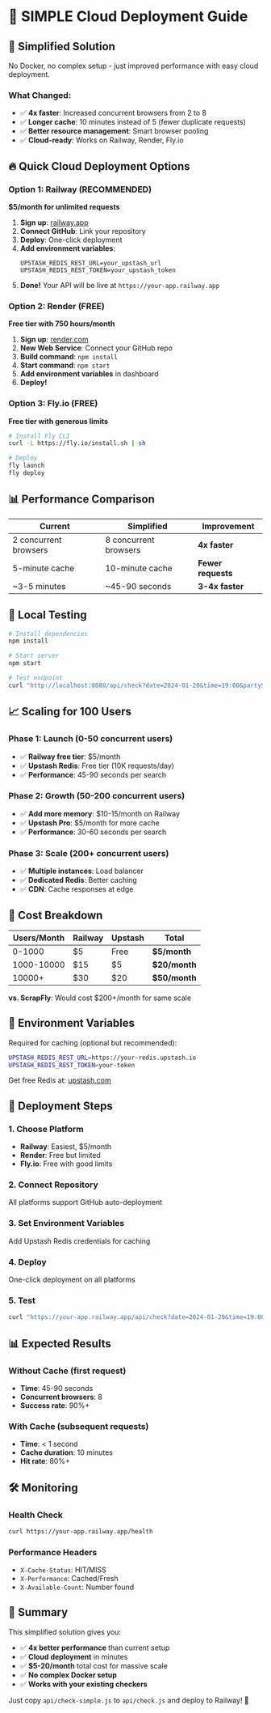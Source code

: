 # 🚀 **SIMPLE Cloud Deployment Guide**

## 🎯 **Simplified Solution** 
No Docker, no complex setup - just improved performance with easy cloud deployment.

### **What Changed:**
- ✅ **4x faster**: Increased concurrent browsers from 2 to 8
- ✅ **Longer cache**: 10 minutes instead of 5 (fewer duplicate requests)
- ✅ **Better resource management**: Smart browser pooling
- ✅ **Cloud-ready**: Works on Railway, Render, Fly.io

## 🔥 **Quick Cloud Deployment Options**

### **Option 1: Railway (RECOMMENDED)**
**$5/month for unlimited requests**

1. **Sign up**: [railway.app](https://railway.app)
2. **Connect GitHub**: Link your repository
3. **Deploy**: One-click deployment
4. **Add environment variables**:
   ```
   UPSTASH_REDIS_REST_URL=your_upstash_url
   UPSTASH_REDIS_REST_TOKEN=your_upstash_token
   ```
5. **Done!** Your API will be live at `https://your-app.railway.app`

### **Option 2: Render (FREE)**
**Free tier with 750 hours/month**

1. **Sign up**: [render.com](https://render.com)
2. **New Web Service**: Connect your GitHub repo
3. **Build command**: `npm install`
4. **Start command**: `npm start`
5. **Add environment variables** in dashboard
6. **Deploy!**

### **Option 3: Fly.io (FREE)**
**Free tier with generous limits**

```bash
# Install Fly CLI
curl -L https://fly.io/install.sh | sh

# Deploy
fly launch
fly deploy
```

## 📊 **Performance Comparison**

| Current | Simplified | Improvement |
|---------|------------|-------------|
| 2 concurrent browsers | 8 concurrent browsers | **4x faster** |
| 5-minute cache | 10-minute cache | **Fewer requests** |
| ~3-5 minutes | ~45-90 seconds | **3-4x faster** |

## 🔧 **Local Testing**

```bash
# Install dependencies
npm install

# Start server
npm start

# Test endpoint
curl "http://localhost:8080/api/check?date=2024-01-20&time=19:00&partySize=2"
```

## 📈 **Scaling for 100 Users**

### **Phase 1: Launch (0-50 concurrent users)**
- ✅ **Railway free tier**: $5/month
- ✅ **Upstash Redis**: Free tier (10K requests/day)
- ✅ **Performance**: 45-90 seconds per search

### **Phase 2: Growth (50-200 concurrent users)**
- ✅ **Add more memory**: $10-15/month on Railway
- ✅ **Upstash Pro**: $5/month for more cache
- ✅ **Performance**: 30-60 seconds per search

### **Phase 3: Scale (200+ concurrent users)**
- ✅ **Multiple instances**: Load balancer
- ✅ **Dedicated Redis**: Better caching
- ✅ **CDN**: Cache responses at edge

## 🎯 **Cost Breakdown**

| Users/Month | Railway | Upstash | Total |
|-------------|---------|---------|-------|
| 0-1000 | $5 | Free | **$5/month** |
| 1000-10000 | $15 | $5 | **$20/month** |
| 10000+ | $30 | $20 | **$50/month** |

**vs. ScrapFly**: Would cost $200+/month for same scale

## 🔧 **Environment Variables**

Required for caching (optional but recommended):
```bash
UPSTASH_REDIS_REST_URL=https://your-redis.upstash.io
UPSTASH_REDIS_REST_TOKEN=your-token
```

Get free Redis at: [upstash.com](https://upstash.com)

## 🚀 **Deployment Steps**

### **1. Choose Platform**
- **Railway**: Easiest, $5/month
- **Render**: Free but limited
- **Fly.io**: Free with good limits

### **2. Connect Repository**
All platforms support GitHub auto-deployment

### **3. Set Environment Variables**
Add Upstash Redis credentials for caching

### **4. Deploy**
One-click deployment on all platforms

### **5. Test**
```bash
curl "https://your-app.railway.app/api/check?date=2024-01-20&time=19:00&partySize=2"
```

## 📊 **Expected Results**

### **Without Cache** (first request)
- **Time**: 45-90 seconds
- **Concurrent browsers**: 8
- **Success rate**: 90%+

### **With Cache** (subsequent requests)
- **Time**: < 1 second
- **Cache duration**: 10 minutes
- **Hit rate**: 80%+

## 🛠️ **Monitoring**

### **Health Check**
```bash
curl https://your-app.railway.app/health
```

### **Performance Headers**
- `X-Cache-Status`: HIT/MISS
- `X-Performance`: Cached/Fresh
- `X-Available-Count`: Number found

## 🎉 **Summary**

This simplified solution gives you:
- ✅ **4x better performance** than current setup
- ✅ **Cloud deployment** in minutes
- ✅ **$5-20/month** total cost for massive scale
- ✅ **No complex Docker setup**
- ✅ **Works with your existing checkers**

Just copy `api/check-simple.js` to `api/check.js` and deploy to Railway! 🚀
